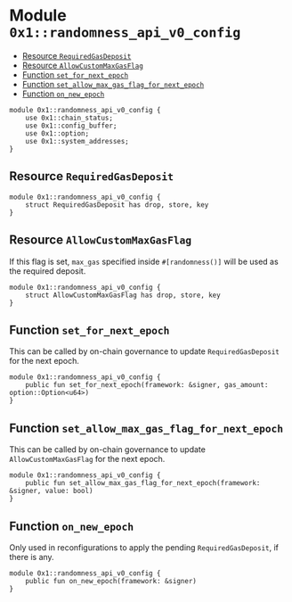 
<a id="0x1_randomness_api_v0_config"></a>

# Module `0x1::randomness_api_v0_config`



-  [Resource `RequiredGasDeposit`](#0x1_randomness_api_v0_config_RequiredGasDeposit)
-  [Resource `AllowCustomMaxGasFlag`](#0x1_randomness_api_v0_config_AllowCustomMaxGasFlag)
-  [Function `set_for_next_epoch`](#0x1_randomness_api_v0_config_set_for_next_epoch)
-  [Function `set_allow_max_gas_flag_for_next_epoch`](#0x1_randomness_api_v0_config_set_allow_max_gas_flag_for_next_epoch)
-  [Function `on_new_epoch`](#0x1_randomness_api_v0_config_on_new_epoch)


```move
module 0x1::randomness_api_v0_config {
    use 0x1::chain_status;
    use 0x1::config_buffer;
    use 0x1::option;
    use 0x1::system_addresses;
}
```


<a id="0x1_randomness_api_v0_config_RequiredGasDeposit"></a>

## Resource `RequiredGasDeposit`



```move
module 0x1::randomness_api_v0_config {
    struct RequiredGasDeposit has drop, store, key
}
```


<a id="0x1_randomness_api_v0_config_AllowCustomMaxGasFlag"></a>

## Resource `AllowCustomMaxGasFlag`

If this flag is set, `max_gas` specified inside `#[randomness()]` will be used as the required deposit.


```move
module 0x1::randomness_api_v0_config {
    struct AllowCustomMaxGasFlag has drop, store, key
}
```


<a id="0x1_randomness_api_v0_config_set_for_next_epoch"></a>

## Function `set_for_next_epoch`

This can be called by on&#45;chain governance to update `RequiredGasDeposit` for the next epoch.


```move
module 0x1::randomness_api_v0_config {
    public fun set_for_next_epoch(framework: &signer, gas_amount: option::Option<u64>)
}
```


<a id="0x1_randomness_api_v0_config_set_allow_max_gas_flag_for_next_epoch"></a>

## Function `set_allow_max_gas_flag_for_next_epoch`

This can be called by on&#45;chain governance to update `AllowCustomMaxGasFlag` for the next epoch.


```move
module 0x1::randomness_api_v0_config {
    public fun set_allow_max_gas_flag_for_next_epoch(framework: &signer, value: bool)
}
```


<a id="0x1_randomness_api_v0_config_on_new_epoch"></a>

## Function `on_new_epoch`

Only used in reconfigurations to apply the pending `RequiredGasDeposit`, if there is any.


```move
module 0x1::randomness_api_v0_config {
    public fun on_new_epoch(framework: &signer)
}
```
